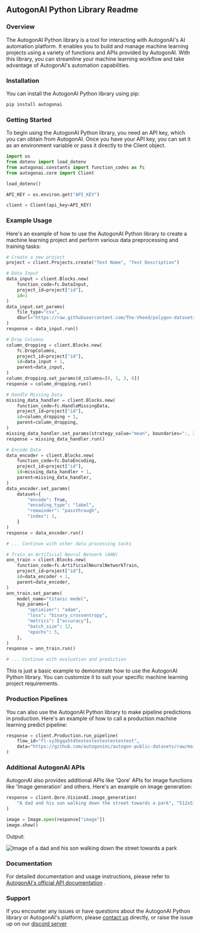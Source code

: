 ## AutogonAI Python Library Readme

### Overview

The AutogonAI Python library is a tool for interacting with AutogonAI's AI automation platform. It enables you to build and manage machine learning projects using a variety of functions and APIs provided by AutogonAI. With this library, you can streamline your machine learning workflow and take advantage of AutogonAI's automation capabilities.

### Installation

You can install the AutogonAI Python library using pip:

```bash
pip install autogonai
```


### Getting Started

To begin using the AutogonAI Python library, you need an API key, which you can obtain from AutogonAI. Once you have your API key, you can set it as an environment variable or pass it directly to the Client object.

```python
import os
from dotenv import load_dotenv
from autogonai.constants import function_codes as fc
from autogonai.core import Client

load_dotenv()

API_KEY = os.environ.get("API_KEY")

client = Client(api_key=API_KEY)
```

### Example Usage

Here's an example of how to use the AutogonAI Python library to create a machine learning project and perform various data preprocessing and training tasks:

```python
# Create a new project
project = client.Projects.create("Test Name", "Test Description")

# Data Input
data_input = client.Blocks.new(
    function_code=fc.DataInput,
    project_id=project["id"],
    id=1
)
data_input.set_params(
    file_type="csv",
    dburl="https://raw.githubusercontent.com/The-Vheed/polygon-datasets/main/mobile_price_prediction.csv",
)
response = data_input.run()

# Drop Columns
column_dropping = client.Blocks.new(
    fc.DropColumns,
    project_id=project["id"],
    id=data_input + 1,
    parent=data_input,
)
column_dropping.set_params(d_columns=[0, 1, 3, 8])
response = column_dropping.run()

# Handle Missing Data
missing_data_handler = client.Blocks.new(
    function_code=fc.HandleMissingData,
    project_id=project["id"],
    id=column_dropping + 1,
    parent=column_dropping,
)
missing_data_handler.set_params(strategy_value="mean", boundaries=":, 2:")
response = missing_data_handler.run()

# Encode Data
data_encoder = client.Blocks.new(
    function_code=fc.DataEncoding,
    project_id=project["id"],
    id=missing_data_handler + 1,
    parent=missing_data_handler,
)
data_encoder.set_params(
    dataset={
        "encode": True,
        "encoding_type": "label",
        "remainder": "passthrough",
        "index": 1,
    }
)
response = data_encoder.run()

# ... Continue with other data processing tasks

# Train an Artificial Neural Network (ANN)
ann_train = client.Blocks.new(
    function_code=fc.ArtificialNeuralNetworkTrain,
    project_id=project["id"],
    id=data_encoder + 1,
    parent=data_encoder,
)
ann_train.set_params(
    model_name="titanic model",
    hyp_params={
        "optimizer": "adam",
        "loss": "binary_crossentropy",
        "metrics": ["accuracy"],
        "batch_size": 12,
        "epochs": 5,
    },
)
response = ann_train.run()

# ... Continue with evaluation and prediction
```


This is just a basic example to demonstrate how to use the AutogonAI Python library. You can customize it to suit your specific machine learning project requirements.

### Production Pipelines

You can also use the AutogonAI Python library to make pipeline predictions in production. Here's an example of how to call a production machine learning predict pipeline:

```python
response = client.Production.run_pipeline(
    flow_id="fl-sy3bgqa5tdtestestestestestestest",
    data="https://github.com/autogoninc/autogon-public-datasets/raw/main/credit-risk/sample_pred.csv",
)
```

### Additional AutogonAI APIs

AutogonAI also provides additional APIs like 'Qore' APIs for image functions like 'Image generation' and others.
Here's an example on image generation:
```python
response = client.Qore.VisionAI.image_generation(
    "A dad and his son walking down the street towards a park", "512x512"
)

image = Image.open(response["image"])
image.show()
```
Output:

![Image of a dad and his son walking down the street towards a park](tests/showcase.PNG)

### Documentation

For detailed documentation and usage instructions, please refer to [AutogonAI's official API documentation](https://docs.autogon.ai/)
.

### Support

If you encounter any issues or have questions about the AutogonAI Python library or AutogonAI's platform, please [contact us](https://autogon.ai/company/contact) directly, or raise the issue up on our [discord server](https://discord.gg/3NhD8mcq5F)